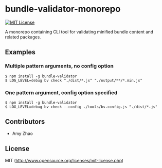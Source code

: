 # bundle-validator-monorepo

[![MIT License][license-image]][license-url]

A monorepo containing CLI tool for validating minified bundle content and related packages.

## Examples

### Multiple pattern arguments, no config option

```console
$ npm install -g bundle-validator
$ LOG_LEVEL=debug bv check "./dist/*.js" "./output/**/*.min.js"
```

### One pattern argument, config option specified

```console
$ npm install -g bundle-validator
$ LOG_LEVEL=debug bv check --config ./tools/bv.config.js "./dist/*.js"
```

## Contributors

- Amy Zhao

## License

MIT (http://www.opensource.org/licenses/mit-license.php)

[license-image]: http://img.shields.io/badge/license-MIT-blue.svg?style=flat
[license-url]: LICENSE
